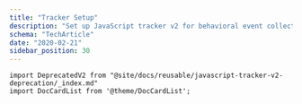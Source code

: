 ```yaml
---
title: "Tracker Setup"
description: "Set up JavaScript tracker v2 for behavioral event collection in web applications."
schema: "TechArticle"
date: "2020-02-21"
sidebar_position: 30
---
```


```mdx-code-block
import DeprecatedV2 from "@site/docs/reusable/javascript-tracker-v2-deprecation/_index.md"
import DocCardList from '@theme/DocCardList';
```

<DeprecatedV2/>

<DocCardList/>
